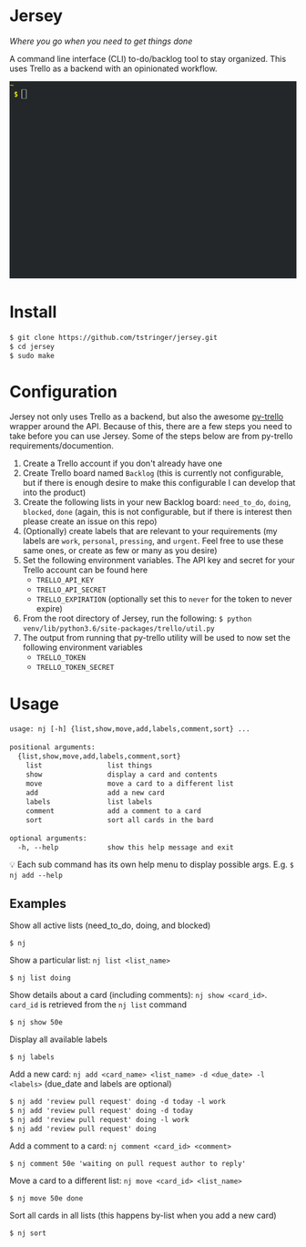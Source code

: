 # Jersey

*Where you go when you need to get things done*

A command line interface (CLI) to-do/backlog tool to stay organized. This uses Trello as a backend with an opinionated workflow.

![jersey demo](./demo.gif)

# Install

```
$ git clone https://github.com/tstringer/jersey.git
$ cd jersey
$ sudo make
```

# Configuration

Jersey not only uses Trello as a backend, but also the awesome [py-trello](https://github.com/sarumont/py-trello) wrapper around the API. Because of this, there are a few steps you need to take before you can use Jersey. Some of the steps below are from py-trello requirements/documention.

1. Create a Trello account if you don't already have one
1. Create Trello board named `Backlog` (this is currently not configurable, but if there is enough desire to make this configurable I can develop that into the product)
1. Create the following lists in your new Backlog board: `need_to_do`, `doing`, `blocked`, `done` (again, this is not configurable, but if there is interest then please create an issue on this repo)
1. (Optionally) create labels that are relevant to your requirements (my labels are `work`, `personal`, `pressing`, and `urgent`. Feel free to use these same ones, or create as few or many as you desire)
1. Set the following environment variables. The API key and secret for your Trello account can be found here
    - `TRELLO_API_KEY`
    - `TRELLO_API_SECRET`
    - `TRELLO_EXPIRATION` (optionally set this to `never` for the token to never expire)
1. From the root directory of Jersey, run the following: `$ python venv/lib/python3.6/site-packages/trello/util.py`
1. The output from running that py-trello utility will be used to now set the following environment variables
    - `TRELLO_TOKEN`
    - `TRELLO_TOKEN_SECRET`

# Usage

```
usage: nj [-h] {list,show,move,add,labels,comment,sort} ...

positional arguments:
  {list,show,move,add,labels,comment,sort}
    list                list things
    show                display a card and contents
    move                move a card to a different list
    add                 add a new card
    labels              list labels
    comment             add a comment to a card
    sort                sort all cards in the bard

optional arguments:
  -h, --help            show this help message and exit
```

:bulb: Each sub command has its own help menu to display possible args. E.g. `$ nj add --help`

## Examples

Show all active lists (need_to_do, doing, and blocked)

```
$ nj
```

Show a particular list: `nj list <list_name>`

```
$ nj list doing
```

Show details about a card (including comments): `nj show <card_id>`. `card_id` is retrieved from the `nj list` command

```
$ nj show 50e
```

Display all available labels

```
$ nj labels
```

Add a new card: `nj add <card_name> <list_name> -d <due_date> -l <labels>` (due_date and labels are optional)

```
$ nj add 'review pull request' doing -d today -l work
$ nj add 'review pull request' doing -d today
$ nj add 'review pull request' doing -l work
$ nj add 'review pull request' doing
```

Add a comment to a card: `nj comment <card_id> <comment>`

```
$ nj comment 50e 'waiting on pull request author to reply'
```

Move a card to a different list: `nj move <card_id> <list_name>`

```
$ nj move 50e done
```

Sort all cards in all lists (this happens by-list when you add a new card)

```
$ nj sort
```
